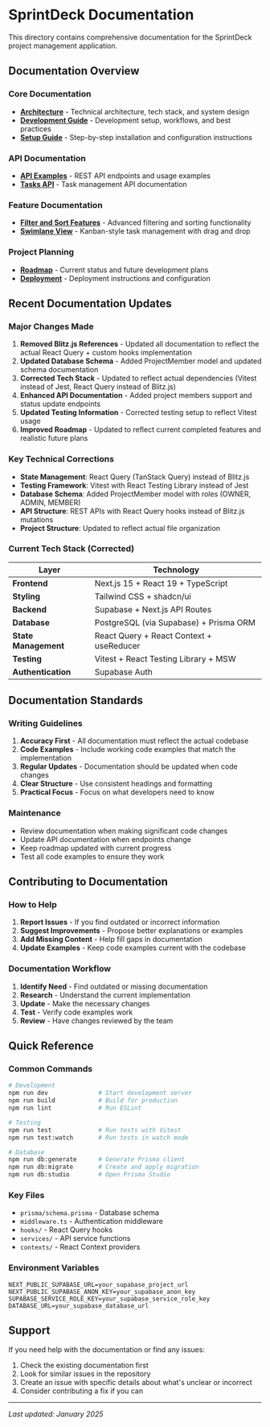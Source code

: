 # SprintDeck Documentation

This directory contains comprehensive documentation for the SprintDeck project management application.

## Documentation Overview

### Core Documentation

- **[Architecture](./architecture.md)** - Technical architecture, tech stack, and system design
- **[Development Guide](./development.md)** - Development setup, workflows, and best practices
- **[Setup Guide](./setup.md)** - Step-by-step installation and configuration instructions

### API Documentation

- **[API Examples](./api-examples.md)** - REST API endpoints and usage examples
- **[Tasks API](./tasks-api.md)** - Task management API documentation

### Feature Documentation

- **[Filter and Sort Features](./filter-sort-features.md)** - Advanced filtering and sorting functionality
- **[Swimlane View](./swimlane-view.md)** - Kanban-style task management with drag and drop

### Project Planning

- **[Roadmap](./roadmap.md)** - Current status and future development plans
- **[Deployment](./deployment.md)** - Deployment instructions and configuration

## Recent Documentation Updates

### Major Changes Made

1. **Removed Blitz.js References** - Updated all documentation to reflect the actual React Query + custom hooks implementation
2. **Updated Database Schema** - Added ProjectMember model and updated schema documentation
3. **Corrected Tech Stack** - Updated to reflect actual dependencies (Vitest instead of Jest, React Query instead of Blitz.js)
4. **Enhanced API Documentation** - Added project members support and status update endpoints
5. **Updated Testing Information** - Corrected testing setup to reflect Vitest usage
6. **Improved Roadmap** - Updated to reflect current completed features and realistic future plans

### Key Technical Corrections

- **State Management**: React Query (TanStack Query) instead of Blitz.js
- **Testing Framework**: Vitest with React Testing Library instead of Jest
- **Database Schema**: Added ProjectMember model with roles (OWNER, ADMIN, MEMBER)
- **API Structure**: REST APIs with React Query hooks instead of Blitz.js mutations
- **Project Structure**: Updated to reflect actual file organization

### Current Tech Stack (Corrected)

| Layer                | Technology                                    |
| -------------------- | --------------------------------------------- |
| **Frontend**         | Next.js 15 + React 19 + TypeScript           |
| **Styling**          | Tailwind CSS + shadcn/ui                     |
| **Backend**          | Supabase + Next.js API Routes                |
| **Database**         | PostgreSQL (via Supabase) + Prisma ORM       |
| **State Management** | React Query + React Context + useReducer     |
| **Testing**          | Vitest + React Testing Library + MSW         |
| **Authentication**   | Supabase Auth                                |

## Documentation Standards

### Writing Guidelines

1. **Accuracy First** - All documentation must reflect the actual codebase
2. **Code Examples** - Include working code examples that match the implementation
3. **Regular Updates** - Documentation should be updated when code changes
4. **Clear Structure** - Use consistent headings and formatting
5. **Practical Focus** - Focus on what developers need to know

### Maintenance

- Review documentation when making significant code changes
- Update API documentation when endpoints change
- Keep roadmap updated with current progress
- Test all code examples to ensure they work

## Contributing to Documentation

### How to Help

1. **Report Issues** - If you find outdated or incorrect information
2. **Suggest Improvements** - Propose better explanations or examples
3. **Add Missing Content** - Help fill gaps in documentation
4. **Update Examples** - Keep code examples current with the codebase

### Documentation Workflow

1. **Identify Need** - Find outdated or missing documentation
2. **Research** - Understand the current implementation
3. **Update** - Make the necessary changes
4. **Test** - Verify code examples work
5. **Review** - Have changes reviewed by the team

## Quick Reference

### Common Commands

```bash
# Development
npm run dev              # Start development server
npm run build            # Build for production
npm run lint             # Run ESLint

# Testing
npm run test             # Run tests with Vitest
npm run test:watch       # Run tests in watch mode

# Database
npm run db:generate      # Generate Prisma client
npm run db:migrate       # Create and apply migration
npm run db:studio        # Open Prisma Studio
```

### Key Files

- `prisma/schema.prisma` - Database schema
- `middleware.ts` - Authentication middleware
- `hooks/` - React Query hooks
- `services/` - API service functions
- `contexts/` - React Context providers

### Environment Variables

```
NEXT_PUBLIC_SUPABASE_URL=your_supabase_project_url
NEXT_PUBLIC_SUPABASE_ANON_KEY=your_supabase_anon_key
SUPABASE_SERVICE_ROLE_KEY=your_supabase_service_role_key
DATABASE_URL=your_supabase_database_url
```

## Support

If you need help with the documentation or find any issues:

1. Check the existing documentation first
2. Look for similar issues in the repository
3. Create an issue with specific details about what's unclear or incorrect
4. Consider contributing a fix if you can

---

*Last updated: January 2025* 